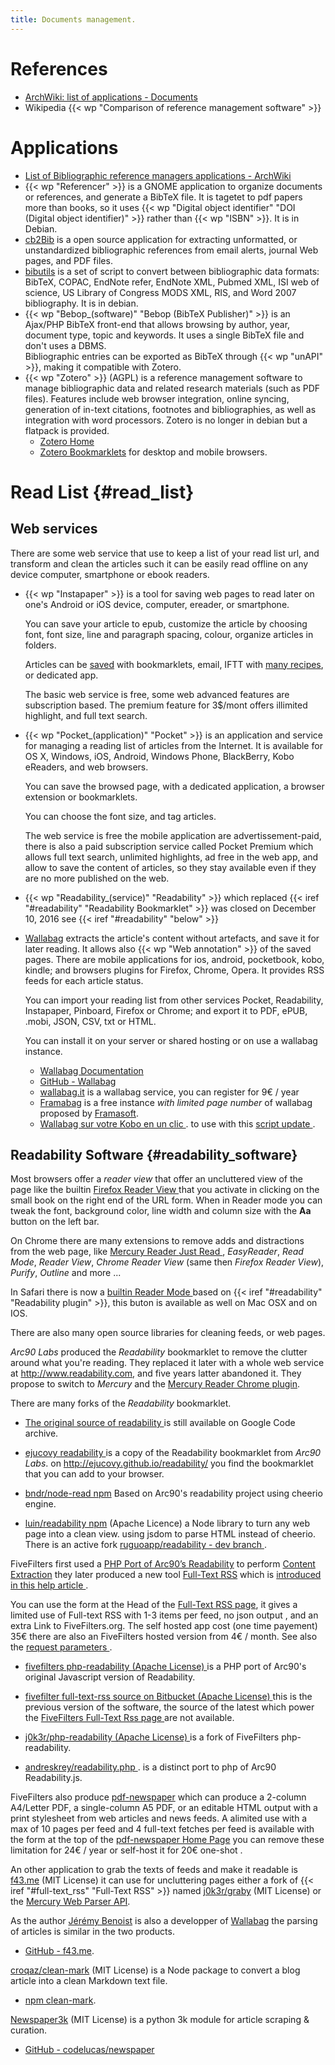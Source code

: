 ```yaml
---
title: Documents management.
---
```



# References
-   [ArchWiki: list of applications - Documents
    ](https://wiki.archlinux.org/index.php/List_of_applications/Documents)
-   Wikipedia {{< wp "Comparison of reference management software" >}}

# Applications
-   [List of Bibliographic reference managers applications - ArchWiki
    ](https://wiki.archlinux.org/title/List_of_applications/Documents#Bibliographic_reference_managers)
-   {{< wp "Referencer" >}} is a GNOME application to organize documents or
    references, and generate a BibTeX file. It is tagetet to pdf
    papers more than books, so it uses
    {{< wp "Digital object identifier"  "DOI (Digital object identifier)" >}} rather than
    {{< wp "ISBN" >}}. It is in Debian.
-   [cb2Bib](http://www.molspaces.com/cb2bib/)
    is a open source application for extracting unformatted, or unstandardized
    bibliographic references from email alerts,
    journal Web pages, and PDF files.
-   [bibutils](http://sourceforge.net/p/bibutils/home/Bibutils/)
    is a set of script to convert between bibliographic data formats:
    BibTeX, COPAC, EndNote refer, EndNote XML, Pubmed XML, ISI web of
    science, US Library of Congress MODS XML, RIS, and Word 2007
    bibliography. It is in debian.
-   {{< wp "Bebop_(software)"  "Bebop (BibTeX Publisher)" >}} is an Ajax/PHP
    BibTeX front-end that allows browsing by author, year, document
    type, topic and keywords. It uses a single BibTeX file and don't
    uses a DBMS.<br/>
    Bibliographic entries can be exported as BibTeX through {{< wp "unAPI" >}},
    making it compatible with Zotero.
-   {{< wp "Zotero" >}} (AGPL)
    is a reference management software to manage bibliographic data and related research
    materials (such as PDF files).  Features include web browser integration, online
    syncing, generation of in-text citations, footnotes and bibliographies, as well as
    integration with word processors. Zotero is no longer in debian but a flatpack is
    provided.
    -   [Zotero Home](https://www.zotero.org/)
    -   [Zotero Bookmarklets](https://www.zotero.org/downloadbookmarklet)
        for desktop and mobile browsers.

# Read List {#read_list}
## Web services
There are some web service that use to keep a list of your read list
url, and transform and clean the articles such it can be easily read
offline on any device computer, smartphone or ebook readers.

-   {{< wp "Instapaper" >}} is a tool for saving web pages to read later on
    one's Android or iOS device, computer, ereader, or smartphone.

    You can save your article to epub, customize the article by
    choosing font, font size, line and paragraph spacing, colour,
    organize articles in folders.

    Articles can be [saved](https://www.instapaper.com/save/browser)
    with bookmarklets, email, IFTT with
    [many recipes](https://ifttt.com/instapaper), or dedicated app.

    The basic web service is free,
    some web advanced features are subscription based.
    The premium feature for 3$/mont offers illimited highlight, and
    full text search.

-   {{< wp "Pocket_(application)"  "Pocket" >}} is an application and service for
    managing a reading list of articles from the Internet. It is
    available for OS X, Windows, iOS, Android, Windows Phone,
    BlackBerry, Kobo eReaders, and web browsers.

    You can save the browsed page, with a dedicated application, a
    browser extension or bookmarklets.

    You can choose the font size, and tag articles.

    The web service is free the mobile application are
    advertissement-paid, there is also a paid subscription service
    called Pocket Premium which allows full text search, unlimited
    highlights, ad free in the web app, and allow to save the content
    of articles, so they stay available even if they are no more
    published on the web.

-   {{< wp "Readability_(service)"  "Readability" >}}
    which replaced {{< iref "#readability" "Readability Bookmarklet" >}}
    was closed on December 10, 2016 see {{< iref "#readability" "below" >}}

-   [Wallabag](https://wallabag.org/)
    extracts the article's content without artefacts, and save it for
    later reading. It allows also {{< wp "Web annotation" >}} of the saved
    pages. There are mobile applications for ios, android, pocketbook,
    kobo, kindle; and browsers plugins for Firefox, Chrome, Opera.
    It provides RSS feeds for each article status.

    You can import your reading list from other services Pocket,
    Readability, Instapaper, Pinboard, Firefox or Chrome; and export
    it to PDF, ePUB, .mobi, JSON, CSV, txt or HTML.

    You can install it on your server or shared hosting or on use a
    wallabag instance.
    -   [Wallabag Documentation](https://doc.wallabag.org/)
    -   [GitHub - Wallabag](https://github.com/wallabag/wallabag)
    -   [wallabag.it](https://www.wallabag.it/)
        is a wallabag service, you can register for 9€ / year
    -   [Framabag](https://framabag.org) is a free instance
        _with limited page number_ of wallabag proposed by
        [Framasoft](https://framasoft.org/).
    -   [Wallabag sur votre Kobo en un clic
        ](https://chabotsi.fr/blog/wallabag-sur-votre-kobo-en-un-clic.html).
        to use with this [script update
        ](https://san.heraut.eu/2016/09/29/wallabag-solution-libre-lecture-differee-web/).

## Readability Software {#readability_software}

Most browsers offer a _reader view_ that offer an uncluttered view of
the page like the builtin [Firefox Reader View
](https://support.mozilla.org/en-US/kb/firefox-reader-view-clutter-free-web-pages)
that you activate in clicking on the small book on the right end of
the URL form. When in Reader mode you can tweak the font, background
color, line width and column size with the __Aa__ button on the left
bar.

On Chrome there are many extensions to remove adds and distractions
from the web page, like
[Mercury Reader
](https://mercury.postlight.com/reader/)
 [Just Read
](https://github.com/ZachSaucier/Just-Read),
_EasyReader_, _Read Mode_, _Reader View_, _Chrome
Reader View_ (same then _Firefox Reader View_), _Purify_, _Outline_
and more ...

In Safari there is now a [builtin Reader Mode
](http://www.theregister.co.uk/2010/06/08/safari_reader_based_on_open_source_project/)
based on {{< iref "#readability" "Readability plugin" >}},
this buton is available as well on Mac OSX and on IOS.

There are also many open source libraries for cleaning feeds, or web
pages.

_Arc90 Labs_ produced the _Readability_ bookmarklet to remove the clutter around what
you're reading. They replaced it later with a whole web service at
http://www.readability.com, and five years latter abandoned it. They propose to switch
to _Mercury_ and the
[Mercury Reader Chrome plugin](https://mercury.postlight.com/reader/).

<a name="readability"></a>There are many forks of the _Readability_ bookmarklet.

-   [The original source of readability
    ](https://code.google.com/archive/p/arc90labs-readability/source/default/source)
    is still available on Google Code archive.
-   [ejucovy readability
    ](https://github.com/ejucovy/readability/tree/gh-pages)
    is a copy of the Readability bookmarklet from _Arc90 Labs_.
    on <http://ejucovy.github.io/readability/> you find the bookmarklet
    that you can add to your browser.

-   [bndr/node-read  npm](https://github.com/bndr/node-read)
    Based on Arc90's readability project using cheerio engine.
-   [luin/readability npm](https://github.com/luin/readability) (Apache Licence)
    a Node library to turn any web page into a clean view.  using jsdom to parse HTML
    instead of cheerio.
    There is an active fork
    [ruguoapp/readability - dev branch
    ](https://github.com/ruguoapp/readability/tree/dev).

FiveFilters first used a
[PHP Port of Arc90’s Readability](http://www.keyvan.net/2010/08/php-readability/)
to perform
[Content Extraction](http://www.keyvan.net/2011/03/content-extraction/)
they later produced a new tool
<a name="full-text_rss"></a>[Full-Text RSS](http://fivefilters.org/content-only/)
which is
[introduced in this help article
](http://help.fivefilters.org/customer/en/portal/articles/225363-introduction).

You can use the form at the Head of the
[Full-Text RSS page](http://fivefilters.org/content-only/),
it gives a limited use of Full-text RSS with 1-3 items per feed, no json output , and an
extra Link to FiveFilters.org. The self hosted app cost (one time payement) 35€ there
are also an FiveFilters hosted version from 4€ / month.
See also the [request parameters
](http://help.fivefilters.org/customer/en/portal/articles/226660-usage-and-request-parameters).



-   [fivefilters php-readability (Apache License)
    ](https://bitbucket.org/fivefilters/php-readability/src/master/)
    is a PHP port of Arc90's original Javascript version of
    Readability.
-   [fivefilter full-text-rss source on Bitbucket  (Apache License)
    ](https://bitbucket.org/fivefilters/full-text-rss/src/master/)
    this is the previous version of the software, the source of the
    latest which power the [FiveFilters Full-Text Rss page
    ](http://fivefilters.org/content-only/) are not available.


-   [j0k3r/php-readability  (Apache License)
    ](https://github.com/j0k3r/php-readability) is a fork of
    FiveFilters php-readability.
-   [andreskrey/readability.php
    ](https://github.com/andreskrey/readability.php).
    is a distinct port to php of Arc90 Readability.js.

FiveFilters also produce
[pdf-newspaper](http://fivefilters.org/pdf-newspaper/)
which can produce a 2-column A4/Letter PDF, a single-column A5 PDF, or
an editable HTML output with a print stylesheet from web articles and
news feeds. A alimited use with a max of 10 pages per feed and 4
full-text fetches per feed is available with the form at the top of
the [pdf-newspaper Home Page](http://fivefilters.org/pdf-newspaper/)
you can remove these limitation for 24€ / year or self-host it for
20€ one-shot .

An other application to grab the texts of feeds and make it readable is
[f43.me](https://f43.me/) (MIT License) it can use for uncluttering pages either a fork
of {{< iref "#full-text_rss" "Full-Text RSS" >}} named
[j0k3r/graby](https://github.com/j0k3r/graby) (MIT License) or the
[Mercury Web Parser API](https://github.com/postlight/mercury-parser).

As the author [Jérémy Benoist](https://github.com/j0k3r) is also a developper of
[Wallabag](https://github.com/wallabag/wallabag) the parsing of articles is similar in
the two products.

-   [GitHub - f43.me](https://github.com/j0k3r/f43.me).


[croqaz/clean-mark](https://github.com/croqaz/clean-mark) (MIT License)
is a Node package to convert a blog article into a clean Markdown text file.
-   [npm clean-mark](https://www.npmjs.com/package/clean-mark).


[Newspaper3k](http://newspaper.readthedocs.io/en/latest/) (MIT License)
is a python 3k module for article scraping & curation.
-   [GitHub - codelucas/newspaper](https://github.com/codelucas/newspaper)

<!-- mode: markdown -->
<!-- ispell-local-dictionary: "english" -->
<!-- End: -->
